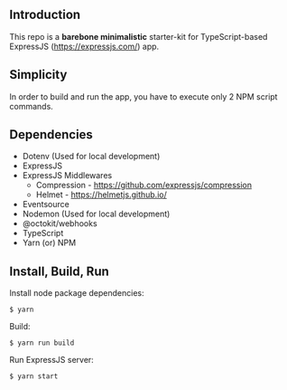 ## Introduction

This repo is a **barebone minimalistic** starter-kit for TypeScript-based ExpressJS (https://expressjs.com/) app.

## Simplicity

In order to build and run the app, you have to execute only 2 NPM script commands.

## Dependencies

* Dotenv (Used for local development)
* ExpressJS
* ExpressJS Middlewares
    * Compression - https://github.com/expressjs/compression
    * Helmet - https://helmetjs.github.io/
* Eventsource
* Nodemon (Used for local development)
* @octokit/webhooks
* TypeScript
* Yarn (or) NPM

## Install, Build, Run

Install node package dependencies:

`$ yarn`

Build:

`$ yarn run build`

Run ExpressJS server:

`$ yarn start`
